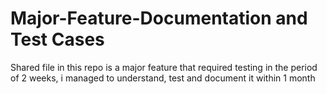 # Major-Feature-Documentation and Test Cases
Shared file in this repo is a major feature that required testing in the period of 2 weeks, i managed to understand, test and document it within 1 month
